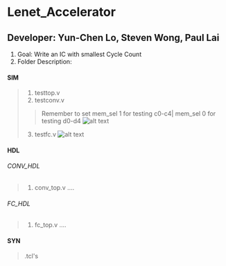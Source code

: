 # Lenet_Accelerator
## Developer: Yun-Chen Lo, Steven Wong, Paul Lai
1. Goal: Write an IC with smallest Cycle Count
2. Folder Description:

#### SIM
> 1. testtop.v
> 2. testconv.v
> > Remember to set mem_sel 1 for testing c0-c4| mem_sel 0 for testing d0-d4
![alt text](https://i.imgur.com/I88TYeA.png)
> 3. testfc.v
![alt text](https://i.imgur.com/AtUpZYy.png)
#### HDL
###### CONV_HDL
> 1. conv_top.v
> ....
###### FC_HDL
> 1. fc_top.v
> ....
#### SYN
> .tcl's
